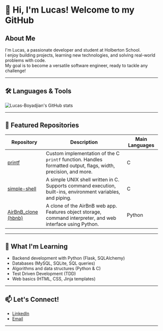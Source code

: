 # 👋 Hi, I'm Lucas! Welcome to my GitHub

## About Me

I'm Lucas, a passionate developer and student at Holberton School.  
I enjoy building projects, learning new technologies, and solving real-world problems with code.  
My goal is to become a versatile software engineer, ready to tackle any challenge!

---

## 🛠️ Languages & Tools

![Lucas-Boyadjian's GitHub stats](https://github-readme-stats.vercel.app/api/top-langs/?username=Lucas-Boyadjian&layout=compact&theme=dark)

---

## 📂 Featured Repositories

| Repository | Description | Main Languages |
|------------|-------------|---------------|
| [printf](https://github.com/Lucas-Boyadjian/printf) | Custom implementation of the C `printf` function. Handles formatted output, flags, width, precision, and more. | C |
| [simple-shell](https://github.com/Lucas-Boyadjian/simple_shell) | A simple UNIX shell written in C. Supports command execution, built-ins, environment variables, and piping. | C |
| [AirBnB_clone (hbnb)](https://github.com/Lucas-Boyadjian/AirBnB_clone) | A clone of the AirBnB web app. Features object storage, command interpreter, and web interface using Python. | Python |

---

## 🌱 What I'm Learning

- Backend development with Python (Flask, SQLAlchemy)
- Databases (MySQL, SQLite, SQL queries)
- Algorithms and data structures (Python & C)
- Test Driven Development (TDD)
- Web basics (HTML, CSS, Jinja templates)

---

## 📫 Let's Connect!

- [LinkedIn](https://www.linkedin.com/in/lucas-boyadjian-535a4815b)
- [Email](luc.boyadjian@gmail.com)

---
